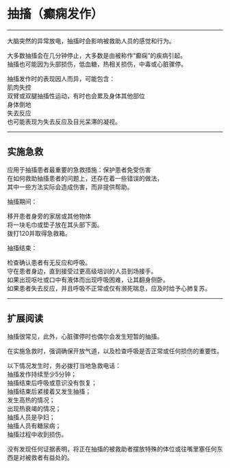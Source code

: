 # 抽搐（癫痫发作）

---

大脑突然的异常放电，抽搐时会影响被救助人员的感觉和行为。

大多数抽搐会在几分钟停止，大多数是由被称作“癫痫”的疾病引起。  
抽搐也可能因为头部损伤，低血糖，热相关损伤，中毒或心脏骤停。

抽搐发作时的表现因人而异，可能包含：  
肌肉失控  
双臂或双腿抽搐性运动，有时也会累及身体其他部位  
身体倒地  
失去反应  
也可能表现为失去反应及目光呆滞的凝视。

---

## 实施急救

应用于抽搐患者最重要的急救措施：保护患者免受伤害  
在如何救助抽搐患者的问题上，还存在着一些错误的做法，  
其中一些方法实际会造成伤害，而非提供帮助。

抽搐期间：

移开患者身旁的家居或其他物体  
将一块毛巾或垫子放在其头部下面。  
拨打120并取得急救箱。

抽搐结束：

检查确认患者有无反应和呼吸。  
守在患者身边，直到接受过更高级培训的人员到场接手。  
如果出现呕吐或口中有液体而出现呼吸困难，让其翻身侧卧。  
如果患者失去反应，并且呼吸不正常或仅有濒死喘息，应及时给予心肺复苏。



---

## 扩展阅读

抽搐很常见，此外，心脏骤停时也偶尔会发生短暂的抽搐。

在实施急救时，强调确保开放气道，以及检查呼吸是否正常或任何损伤的重要性。



以下情况发生时，务必拨打当地急救电话：  
抽搐发作持续至少5分钟；  
抽搐结束后呼吸或意识没有恢复；  
抽搐结束后紧接着又发生抽搐；  
发生高热的情况；  
出现热衰竭的情况；  
抽搐人员是孕妇；  
抽搐人员有糖尿病；  
抽搐过程中收到损伤。



没有发现任何证据表明，将正在抽搐的被救助者摆放特殊的体位或往嘴里塞任何东西是对被救者有益处的。

